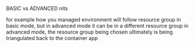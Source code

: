 BASIC vs ADVANCED nits

for example how you managed environment will follow resource group in basic mode, but in advanced mode it can be in a different resource group
in advanced mode, the resource group being chosen ultimately is being triangulated back to the container app

